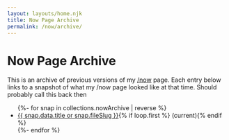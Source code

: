 ```yaml
---
layout: layouts/home.njk
title: Now Page Archive
permalink: /now/archive/
---
```


<h1>Now Page Archive</h1>
<p>This is an archive of previous versions of my <a href="/now/">/now</a> page. Each entry below links to a snapshot of what my /now page looked like at that time. Should probably call this back then</p>

<ul>
  {%- for snap in collections.nowArchive | reverse %}
    <li><a href="{{ snap.url }}">{{ snap.data.title or snap.fileSlug }}</a>{% if loop.first %} (current){% endif %}</li>
  {%- endfor %}
</ul>
